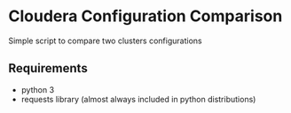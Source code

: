 # Cloudera Configuration Comparison
Simple script to compare two clusters configurations

## Requirements
- python 3
- requests library (almost always included in python distributions)